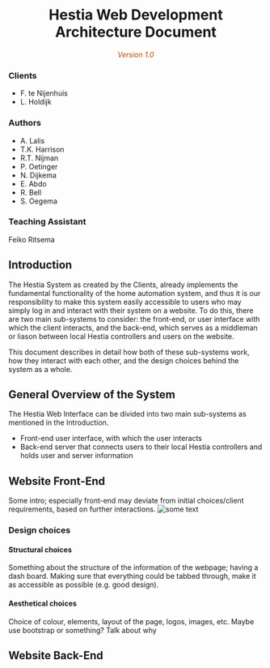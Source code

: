 <center>
	<!-- Title image and text. -->
	<h1>Hestia Web Development Architecture Document</h1>
	<span style="font-style: italic; color: #b34700">Version 1.0</span>
</center>

### Clients
- F. te Nijenhuis
- L. Holdijk

### Authors
* A. Lalis
* T.K. Harrison
* R.T. Nijman
* P. Oetinger
* N. Dijkema
* E. Abdo
* R. Bell
* S. Oegema

### Teaching Assistant
Feiko Ritsema

## Introduction
The Hestia System as created by the Clients, already implements the fundamental functionality of the home automation system, and thus it is our responsibility to make this system easily accessible to users who may simply log in and interact with their system on a website. To do this, there are two main sub-systems to consider: the front-end, or user interface with which the client interacts, and the back-end, which serves as a middleman or liason between local Hestia controllers and users on the website.

This document describes in detail how both of these sub-systems work, how they interact with each other, and the design choices behind the system as a whole.

## General Overview of the System
The Hestia Web Interface can be divided into two main sub-systems as mentioned in the Introduction.
* Front-end user interface, with which the user interacts
* Back-end server that connects users to their local Hestia controllers and holds user and server information

## Website Front-End
Some intro; especially front-end may deviate from initial choices/client requirements, based on further interactions.
![some text](https://github.com/RUGSoftEng/2018-Hestia-Web/blob/frontend/docs/frontend_docs/concepts/Hestia%20login%20concept.png)

### Design choices
#### Structural choices
Something about the structure of the information of the webpage; having a dash board.
Making sure that everything could be tabbed through, make it as accessible as possible (e.g. good design).
#### Aesthetical choices
Choice of colour, elements, layout of the page, logos, images, etc.
Maybe use bootstrap or something? Talk about why

## Website Back-End
